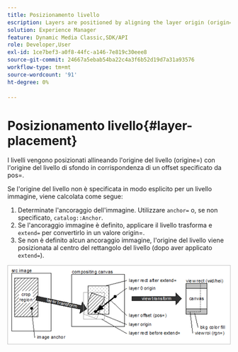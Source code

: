 ```yaml
---
title: Posizionamento livello
escription: Layers are positioned by aligning the layer origin (origin=) with the background layer origin at an offset specified by pos=.
solution: Experience Manager
feature: Dynamic Media Classic,SDK/API
role: Developer,User
exl-id: 1ce7bef3-a0f8-44fc-a146-7e819c30eee8
source-git-commit: 24667a5ebab54ba22c4a3f6b52d19d7a31a93576
workflow-type: tm+mt
source-wordcount: '91'
ht-degree: 0%

---
```


# Posizionamento livello{#layer-placement}

I livelli vengono posizionati allineando l&#39;origine del livello (origine=) con l&#39;origine del livello di sfondo in corrispondenza di un offset specificato da pos=.

Se l&#39;origine del livello non è specificata in modo esplicito per un livello immagine, viene calcolata come segue:

1. Determinate l&#39;ancoraggio dell&#39;immagine. Utilizzare `anchor=` o, se non specificato, `catalog::Anchor`.
1. Se l&#39;ancoraggio immagine è definito, applicare il livello trasforma e `extend=` per convertirlo in un valore origin=.
1. Se non è definito alcun ancoraggio immagine, l&#39;origine del livello viene posizionata al centro del rettangolo del livello (dopo aver applicato `extend=`).

![Immagine posizionamento livello](assets/layerplacement.png)
